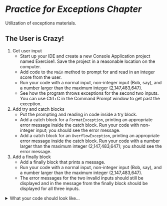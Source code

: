 # ***Practice for Exceptions Chapter***
Utilization of exceptions materials.

## The User is Crazy!
1. Get user input
    - Start up your IDE and create a new Console Application project named Exercise1. Save the project in a reasonable location on the computer.
    - Add code to the `Main` method to prompt for and read in an integer score from the user.
    - Run your code with a normal input, non-integer input (Bob, say), and a number larger than the maximum integer (2,147,483,647). 
    - See how the program throws exceptions for the second two inputs. You can use Ctrl+C in the Command Prompt window to get past the exception.
2. Add try and catch blocks
    - Put the prompting and reading in code inside a try block.
    - Add a catch block for a `FormatException`, printing an appropriate error message inside the catch block. Run your code with non-integer input; you should see the error message.
    - Add a catch block for an `OverflowException`, printing an appropriate error message inside the catch block. Run your code with a number larger than the maximum integer (2,147,483,647); you should see the error message.
3. Add a finally block
    - Add a finally block that prints a message.
    - Run your code with a normal input, non-integer input (Bob, say), and a number larger than the maximum integer (2,147,483,647).
    - The error messages for the two invalid inputs should still be displayed and in the message from the finally block should be displayed for all three inputs.

<details>
<summary> What your code should look like... </summary>

```C#
using System;

namespace Exercise1
{
    class Program
    {
        /// <summary>
        /// Demonstrates exception handling
        /// </summary>
        /// <param name="args">command-line arguments</param>
        static void Main(string[] args)
        {
            try
            {
                // prompt for and get score
                Console. Write("Enter score (as a whole number): ");
                int score = int.Parse(Console.ReadLine());
            }
            catch (FormatException fe)
            {
                Console.WriteLine("That's not a whole number!");
            }
            catch (OverflowException fe)
            {
                Console.WriteLine("That number is out of range!");
            }
            finally
            {
                Console.WriteLine("GG");
            }

            Console.WriteLine();
        }
    }
}
```
</details>